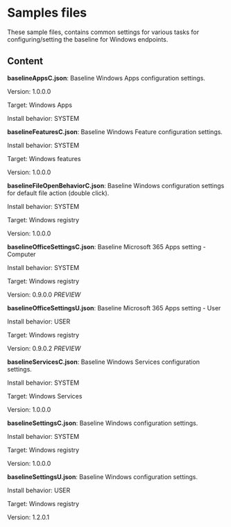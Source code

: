 # Samples files

These sample files, contains common settings for various tasks for configuring/setting the baseline for Windows endpoints.

## Content

**baselineAppsC.json**: Baseline Windows Apps configuration settings.

Version: 1.0.0.0

Target: Windows Apps

Install behavior: SYSTEM

**baselineFeaturesC.json**: Baseline Windows Feature configuration settings.

Install behavior: SYSTEM

Target: Windows features

Version: 1.0.0.0

**baselineFileOpenBehaviorC.json**: Baseline Windows configuration settings for default file action (double click).

Install behavior: SYSTEM

Target: Windows registry

Version: 1.0.0.0

**baselineOfficeSettingsC.json**: Baseline Microsoft 365 Apps setting - Computer

Install behavior: SYSTEM

Target: Windows registry

Version: 0.9.0.0 *PREVIEW*

**baselineOfficeSettingsU.json**:  Baseline Microsoft 365 Apps setting - User

Install behavior: USER

Target: Windows registry

Version: 0.9.0.2 *PREVIEW*

**baselineServicesC.json**: Baseline Windows Services configuration settings.

Install behavior: SYSTEM

Target: Windows Services

Version: 1.0.0.0

**baselineSettingsC.json**: Baseline Windows configuration settings.

Install behavior: SYSTEM

Target: Windows registry

Version: 1.0.0.0

**baselineSettingsU.json**: Baseline Windows configuration settings.

Install behavior: USER

Target: Windows registry

Version: 1.2.0.1
